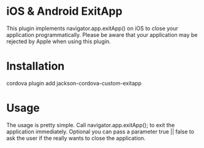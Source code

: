 # iOS & Android ExitApp
This plugin implements navigator.app.exitApp() on iOS to close your application programmatically. Please be aware that your application may be rejected by Apple when using this plugin.

# Installation
cordova plugin add jackson-cordova-custom-exitapp

# Usage
The usage is pretty simple. Call navigator.app.exitApp(); to exit the application immediately. Optional you can pass a parameter true || false to ask the user if the really wants to close the application.